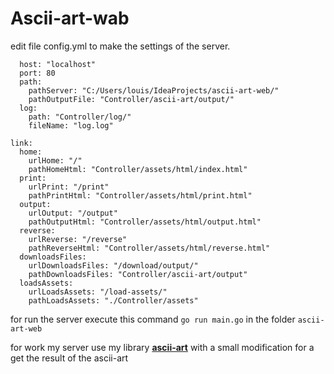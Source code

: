 # **Ascii-art-wab**

edit file config.yml to make the settings of the server.
````server:
  host: "localhost"
  port: 80
  path:
    pathServer: "C:/Users/louis/IdeaProjects/ascii-art-web/"
    pathOutputFile: "Controller/ascii-art/output/"
  log:
    path: "Controller/log/"
    fileName: "log.log"

link:
  home:
    urlHome: "/"
    pathHomeHtml: "Controller/assets/html/index.html"
  print:
    urlPrint: "/print"
    pathPrintHtml: "Controller/assets/html/print.html"
  output:
    urlOutput: "/output"
    pathOutputHtml: "Controller/assets/html/output.html"
  reverse:
    urlReverse: "/reverse"
    pathReverseHtml: "Controller/assets/html/reverse.html"
  downloadsFiles:
    urlDownloadsFiles: "/download/output/"
    pathDownloadsFiles: "Controller/ascii-art/output"
  loadsAssets:
    urlLoadsAssets: "/load-assets/"
    pathLoadsAssets: "./Controller/assets"
````

for run the server execute this command ````go run main.go```` in the folder 
````ascii-art-web````

for work my server use my library [**ascii-art**](https://git.ytrack.learn.ynov.com/LSASSE/ascii-art)
with a small modification for a get the result of the ascii-art
